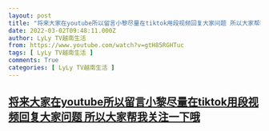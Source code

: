 ```yaml
---
layout: post
title: "将来大家在youtube所以留言小黎尽量在tiktok用段视频回复大家问题 所以大家帮我关注一下哦"
date: 2022-03-02T09:48:11.000Z
author: LyLy TV越南生活
from: https://www.youtube.com/watch?v=gtH85RGHTuc
tags: [ LyLy TV越南生活 ]
comments: True
categories: [ LyLy TV越南生活 ]
---
```

<!--1646214491000-->
[将来大家在youtube所以留言小黎尽量在tiktok用段视频回复大家问题 所以大家帮我关注一下哦](https://www.youtube.com/watch?v=gtH85RGHTuc)
------

<div>

</div>
